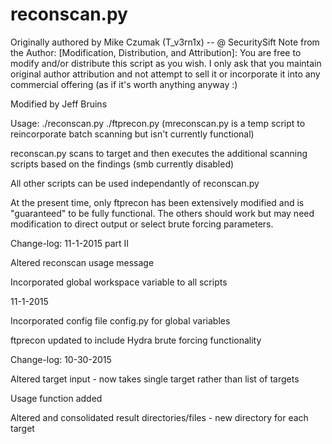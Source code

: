# reconscan.py
Originally authored by Mike Czumak (T_v3rn1x) -- @ SecuritySift
Note from the Author:
[Modification, Distribution, and Attribution]:
You are free to modify and/or distribute this script as you wish.  I only ask that you maintain original
author attribution and not attempt to sell it or incorporate it into any commercial offering (as if it's 
worth anything anyway :)

Modified by Jeff Bruins

Usage: 
./reconscan.py <ipaddress>
./ftprecon.py <ipaddress> <port>
(mreconscan.py is a temp script to reincorporate batch scanning but isn't currently functional)

reconscan.py scans to target and then executes the additional scanning scripts based on the findings (smb currently disabled)

All other scripts can be used independantly of reconscan.py 

At the present time, only ftprecon has been extensively modified and is "guaranteed" to be fully functional.  The others should work but may need modification to direct output or select brute forcing parameters.


Change-log:
11-1-2015 part II

Altered reconscan usage message

Incorporated global workspace variable to all scripts

11-1-2015

Incorporated config file config.py for global variables

ftprecon updated to include Hydra brute forcing functionality


Change-log:
10-30-2015

Altered target input - now takes single target rather than list of targets

Usage function added

Altered and consolidated result directories/files - new directory for each target 
